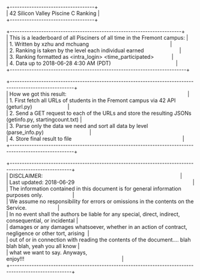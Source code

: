 +-----------------------------------+  
| 42 Silicon Valley Piscine C Ranking |  
+-----------------------------------+  

+-----------------------------------------------------------------------+  
| This is a leaderboard of all Pisciners of all time in the Fremont campus: |  
|  1. Written by xzhu and mchuang&nbsp;&nbsp;&nbsp;&nbsp;&nbsp;&nbsp;&nbsp;&nbsp;&nbsp;&nbsp;&nbsp;&nbsp;&nbsp;&nbsp;&nbsp;&nbsp;&nbsp;&nbsp;&nbsp;&nbsp;&nbsp;&nbsp;&nbsp;&nbsp;&nbsp;&nbsp;&nbsp;&nbsp;&nbsp;&nbsp;&nbsp;&nbsp;&nbsp;&nbsp;&nbsp;&nbsp;&nbsp;&nbsp;&nbsp;&nbsp;&nbsp;&nbsp;&nbsp;&nbsp;&nbsp;&nbsp;&nbsp;&nbsp;&nbsp;&nbsp;&nbsp;&nbsp;&nbsp;&nbsp;&nbsp;|  
|  2. Ranking is taken by the level each individual earned&nbsp;&nbsp;&nbsp;&nbsp;&nbsp;&nbsp;&nbsp;&nbsp;&nbsp;&nbsp;&nbsp;&nbsp;&nbsp;&nbsp;&nbsp;&nbsp;&nbsp;&nbsp;&nbsp;&nbsp;&nbsp;&nbsp;&nbsp;&nbsp;|  
|  3. Ranking formatted as <rank> <intra_login> <level> <time_participated>&nbsp;&nbsp;&nbsp;&nbsp;&nbsp;&nbsp;&nbsp;&nbsp;&nbsp;&nbsp;&nbsp; |  
|  4. Data up to 2018-06-28 4:30 AM (PDT)&nbsp;&nbsp;&nbsp;&nbsp;&nbsp;&nbsp;&nbsp;&nbsp;&nbsp;&nbsp;&nbsp;&nbsp;&nbsp;&nbsp;&nbsp;&nbsp;&nbsp;&nbsp;&nbsp;&nbsp;&nbsp;&nbsp;&nbsp;&nbsp;&nbsp;&nbsp;&nbsp;&nbsp;&nbsp;&nbsp;&nbsp;&nbsp;&nbsp;&nbsp;&nbsp;&nbsp;&nbsp;&nbsp;&nbsp;&nbsp;&nbsp;&nbsp;&nbsp;&nbsp;|  
+-------------------------------------------------------------------------+  

+--------------------------------------------------------------------------------------------------------+  
| How we got this result:&nbsp;&nbsp;&nbsp;&nbsp;&nbsp;&nbsp;&nbsp;&nbsp;&nbsp;&nbsp;&nbsp;&nbsp;&nbsp;&nbsp;&nbsp;&nbsp;&nbsp;&nbsp;&nbsp;&nbsp;&nbsp;&nbsp;&nbsp;&nbsp;&nbsp;&nbsp;&nbsp;&nbsp;&nbsp;&nbsp;&nbsp;&nbsp;&nbsp;&nbsp;&nbsp;&nbsp;&nbsp;&nbsp;&nbsp;&nbsp;&nbsp;&nbsp;&nbsp;&nbsp;&nbsp;&nbsp;&nbsp;&nbsp;&nbsp;&nbsp;&nbsp;&nbsp;&nbsp;&nbsp;&nbsp;&nbsp;&nbsp;&nbsp;&nbsp;&nbsp;&nbsp;&nbsp;&nbsp;&nbsp;&nbsp;&nbsp;&nbsp;&nbsp;&nbsp;&nbsp;&nbsp;&nbsp;&nbsp;&nbsp;&nbsp;&nbsp;&nbsp;&nbsp;&nbsp;&nbsp;&nbsp;&nbsp;|  
|  1. First fetch all URLs of students in the Fremont campus via 42 API (geturl.py)&nbsp;&nbsp;&nbsp;&nbsp;&nbsp;&nbsp;&nbsp;&nbsp;&nbsp;&nbsp;&nbsp;&nbsp;&nbsp;&nbsp;&nbsp;&nbsp;&nbsp;&nbsp;&nbsp;&nbsp;&nbsp;&nbsp;&nbsp;&nbsp;|  
|  2. Send a GET request to each of the URLs and store the resulting JSONs (getinfo.py, startingcount.txt) |  
|  3. Parse only the data we need and sort all data by level (parse_info.py)&nbsp;&nbsp;&nbsp;&nbsp;&nbsp;&nbsp;&nbsp;&nbsp;&nbsp;&nbsp;&nbsp;&nbsp;&nbsp;&nbsp;&nbsp;&nbsp;&nbsp;&nbsp;&nbsp;&nbsp;&nbsp;&nbsp;&nbsp;&nbsp;&nbsp;&nbsp;&nbsp;&nbsp;&nbsp;&nbsp;&nbsp;|  
|  4. Store final result to file&nbsp;&nbsp;&nbsp;&nbsp;&nbsp;&nbsp;&nbsp;&nbsp;&nbsp;&nbsp;&nbsp;&nbsp;&nbsp;&nbsp;&nbsp;&nbsp;&nbsp;&nbsp;&nbsp;&nbsp;&nbsp;&nbsp;&nbsp;&nbsp;&nbsp;&nbsp;&nbsp;&nbsp;&nbsp;&nbsp;&nbsp;&nbsp;&nbsp;&nbsp;&nbsp;&nbsp;&nbsp;&nbsp;&nbsp;&nbsp;&nbsp;&nbsp;&nbsp;&nbsp;&nbsp;&nbsp;&nbsp;&nbsp;&nbsp;&nbsp;&nbsp;&nbsp;&nbsp;&nbsp;&nbsp;&nbsp;&nbsp;&nbsp;&nbsp;&nbsp;&nbsp;&nbsp;&nbsp;&nbsp;&nbsp;&nbsp;&nbsp;&nbsp;&nbsp;&nbsp;&nbsp;&nbsp;&nbsp;&nbsp;&nbsp;|  
+--------------------------------------------------------------------------------------------------------+  

+-------------------------------------------------------------------------------------------------------+  
| DISCLAIMER:&nbsp;&nbsp;&nbsp;&nbsp;&nbsp;&nbsp;&nbsp;&nbsp;&nbsp;&nbsp;&nbsp;&nbsp;&nbsp;&nbsp;&nbsp;&nbsp;&nbsp;&nbsp;&nbsp;&nbsp;&nbsp;&nbsp;&nbsp;&nbsp;&nbsp;&nbsp;&nbsp;&nbsp;&nbsp;&nbsp;&nbsp;&nbsp;&nbsp;&nbsp;&nbsp;&nbsp;&nbsp;&nbsp;&nbsp;&nbsp;&nbsp;&nbsp;&nbsp;&nbsp;&nbsp;&nbsp;&nbsp;&nbsp;&nbsp;&nbsp;&nbsp;&nbsp;&nbsp;&nbsp;&nbsp;&nbsp;&nbsp;&nbsp;&nbsp;&nbsp;&nbsp;&nbsp;&nbsp;&nbsp;&nbsp;&nbsp;&nbsp;&nbsp;&nbsp;&nbsp;&nbsp;&nbsp;&nbsp;&nbsp;&nbsp;&nbsp;&nbsp;&nbsp;&nbsp;&nbsp;&nbsp;&nbsp;&nbsp;&nbsp;&nbsp;&nbsp;&nbsp;&nbsp;&nbsp;&nbsp;&nbsp;&nbsp;&nbsp;|  
| Last updated: 2018-06-29&nbsp;&nbsp;&nbsp;&nbsp;&nbsp;&nbsp;&nbsp;&nbsp;&nbsp;&nbsp;&nbsp;&nbsp;&nbsp;&nbsp;&nbsp;&nbsp;&nbsp;&nbsp;&nbsp;&nbsp;&nbsp;&nbsp;&nbsp;&nbsp;&nbsp;&nbsp;&nbsp;&nbsp;&nbsp;&nbsp;&nbsp;&nbsp;&nbsp;&nbsp;&nbsp;&nbsp;&nbsp;&nbsp;&nbsp;&nbsp;&nbsp;&nbsp;&nbsp;&nbsp;&nbsp;&nbsp;&nbsp;&nbsp;&nbsp;&nbsp;&nbsp;&nbsp;&nbsp;&nbsp;&nbsp;&nbsp;&nbsp;&nbsp;&nbsp;&nbsp;&nbsp;&nbsp;&nbsp;&nbsp;&nbsp;&nbsp;&nbsp;&nbsp;&nbsp;&nbsp;&nbsp;&nbsp;&nbsp;&nbsp;&nbsp;&nbsp;&nbsp;&nbsp;&nbsp;&nbsp;|  
| The information contained in this document is for general information purposes only.&nbsp;&nbsp;&nbsp;&nbsp;&nbsp;&nbsp;&nbsp;&nbsp;&nbsp;&nbsp;&nbsp;&nbsp;&nbsp;&nbsp;&nbsp;&nbsp;&nbsp;&nbsp;&nbsp;&nbsp;|  
| We assume no responsibility for errors or omissions in the contents on the Service.&nbsp;&nbsp;&nbsp;&nbsp;&nbsp;&nbsp;&nbsp;&nbsp;&nbsp;&nbsp;&nbsp;&nbsp;&nbsp;&nbsp;&nbsp;&nbsp;&nbsp;&nbsp;&nbsp;&nbsp;&nbsp;|  
| In no event shall the authors be liable for any special, direct, indirect, consequential, or incidental |  
| damages or any damages whatsoever, whether in an action of contract, negligence or other tort, arising&nbsp;&nbsp;|  
| out of or in connection with reading the contents of the document.... blah blah blah, yeah you all know |  
| what we want to say. Anyways, enjoy!!!&nbsp;&nbsp;&nbsp;&nbsp;&nbsp;&nbsp;&nbsp;&nbsp;&nbsp;&nbsp;&nbsp;&nbsp;&nbsp;&nbsp;&nbsp;&nbsp;&nbsp;&nbsp;&nbsp;&nbsp;&nbsp;&nbsp;&nbsp;&nbsp;&nbsp;&nbsp;&nbsp;&nbsp;&nbsp;&nbsp;&nbsp;&nbsp;&nbsp;&nbsp;&nbsp;&nbsp;&nbsp;&nbsp;&nbsp;&nbsp;&nbsp;&nbsp;&nbsp;&nbsp;&nbsp;&nbsp;&nbsp;&nbsp;&nbsp;&nbsp;&nbsp;&nbsp;&nbsp;&nbsp;&nbsp;&nbsp;&nbsp;&nbsp;&nbsp;&nbsp;&nbsp;&nbsp;&nbsp;&nbsp;&nbsp;&nbsp;|  
+-------------------------------------------------------------------------------------------------------+  
